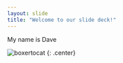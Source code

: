 ```yaml
---
layout: slide
title: "Welcome to our slide deck!"
---
```


My name is Dave

![boxertocat](https://octodex.github.com/images/boxertocat_octodex.jpg)
{: .center}

